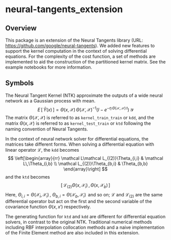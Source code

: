 # neural-tangents_extension


## Overview


This package is an extension of the Neural Tangents library (URL: https://github.com/google/neural-tangents). We added new features to support the kernel computation in the context of solving differential equations. For the complexity of the cost function, a set of methods are implemented to aid the construction of the partitioned kernel matrix. See the example notebooks for more information.


## Symbols


The Neural Tangent Kernel (NTK) approximate the outputs of a wide neural network as a Gaussian process with mean.
$$E\,[\,\hat Y(x)\,] = \Theta(x,\,\mathcal X)\,\Theta(\mathcal X,\,\mathcal X)^{-1}(I-e^{-\eta\,\Theta(\mathcal X,\,\mathcal X)\,t})\,\mathcal Y$$
The matrix $\Theta(\mathcal X,\,\mathcal X)$ is referred to as `kernel_train_train` or `kdd`, and the matrix $\Theta(x,\,\mathcal X)$ is referred to as `kernel_test_train` or `ktd` following the naming convention of Neural Tangents.


In the context of neural network solver for differential equations, the matrices take different forms. When solving a differential equation with linear operator $\mathcal L$, the `kdd` becomes
$$
  \left[\begin{array}{rr}
        \mathcal L\mathcal L_{(2)}\Theta_{i,i} & \mathcal L\,\Theta_{i,b} \\
        \mathcal L_{(2)}\Theta_{b,i} & \Theta_{b,b}
    \end{array}\right]
$$
and the `ktd` becomes
$$\left[\,\mathcal L_{(2)}\Theta(x,\,\mathcal X_{i})\,,\,\Theta(x,\,\mathcal X_{b})\,\right]$$
Here, $\Theta_{i,i} = \Theta(\mathcal X_{i},\,\mathcal X_{i})\,$, $\Theta_{b,i} = \Theta(\mathcal X_{b},\,\mathcal X_{i})\,$ and so on; $\mathcal L$ and $\mathcal L_{(2)}$ are the same differential operator but act on the first and the second variable of the covariance function $\Theta(x,\,x')$ respectively.


The generating function for `ktd` and `kdd` are different for differential equation solvers, in contrast to the original NTK. Traditional numerical methods including RBF interpolation collocation methods and a naive implementation of the Finite Element method are also included in this extension.